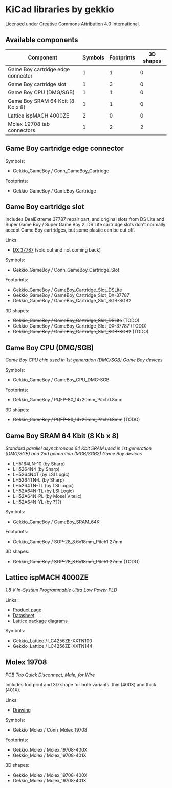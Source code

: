 # KiCad libraries by gekkio

Licensed under Creative Commons Attribution 4.0 International.

## Available components

| Component                         | Symbols | Footprints | 3D shapes |
| ---                               | ---     | ---        | ---       |
| Game Boy cartridge edge connector | 1       | 1          | 0         |
| Game Boy cartridge slot           | 1       | 3          | 0         |
| Game Boy CPU (DMG/SGB)            | 1       | 1          | 0         |
| Game Boy SRAM 64 Kbit (8 Kb x 8)  | 1       | 1          | 0         |
| Lattice ispMACH 4000ZE            | 2       | 0          | 0         |
| Molex 19708 tab connectors        | 1       | 2          | 2         |

## Game Boy cartridge edge connector

Symbols:

* Gekkio_GameBoy / Conn_GameBoy_Cartridge

Footprints:

* Gekkio_GameBoy / GameBoy_Cartridge

## Game Boy cartridge slot

Includes DealExtreme 37787 repair part, and original slots from DS Lite and
Super Game Boy / Super Game Boy 2. DS Lite cartridge slots don't normally
accept Game Boy cartridges, but some plastic can be cut off.

Links:

* [DX 37787](http://www.dx.com/p/repair-parts-replacement-gba-game-cart-slot-for-nds-lite-37787) (sold out and not coming back)

Symbols:

* Gekkio_GameBoy / Conn_GameBoy_Cartridge_Slot

Footprints:

* Gekkio_GameBoy / GameBoy_Cartridge_Slot_DSLite
* Gekkio_GameBoy / GameBoy_Cartridge_Slot_DX-37787
* Gekkio_GameBoy / GameBoy_Cartridge_Slot_SGB-SGB2

3D shapes:

* ~~Gekkio_GameBoy / GameBoy_Cartridge_Slot_DSLite~~ (TODO)
* ~~Gekkio_GameBoy / GameBoy_Cartridge_Slot_DX-37787~~ (TODO)
* ~~Gekkio_GameBoy / GameBoy_Cartridge_Slot_SGB-SGB2~~ (TODO)

## Game Boy CPU (DMG/SGB)

*Game Boy CPU chip used in 1st generation (DMG/SGB) Game Boy devices*

Symbols:

* Gekkio_GameBoy / GameBoy_CPU_DMG-SGB

Footprints:

* Gekkio_GameBoy / PQFP-80_14x20mm_Pitch0.8mm

3D shapes:

* ~~Gekkio_GameBoy / PQFP-80_14x20mm_Pitch0.8mm~~ (TODO)

## Game Boy SRAM 64 Kbit (8 Kb x 8)

*Standard parallel asynchronous 64 Kbit SRAM used in 1st generation (DMG/SGB)
and 2nd generation (MGB/SGB2) Game Boy devices*

* LH5164LN-10 (by Sharp)
* LH5264N4 (by Sharp)
* LH5264N4T (by LSI Logic)
* LH5264TN-L (by Sharp)
* LH5264TN-TL (by LSI Logic)
* LH52A64N-TL (by LSI Logic)
* LH52A64N-PL (by Mosel Vitelic)
* LH52A64N-YL (by ???)

Symbols:

* Gekkio_GameBoy / GameBoy_SRAM_64K

Footprints:

* Gekkio_GameBoy / SOP-28_8.6x18mm_Pitch1.27mm

3D shapes:

* ~~Gekkio_GameBoy / SOP-28_8.6x18mm_Pitch1.27mm~~ (TODO)

## Lattice ispMACH 4000ZE

*1.8 V In-System Programmable Ultra Low Power PLD*

Links:

* [Product page](http://www.latticesemi.com/Products/FPGAandCPLD/ispMACH4000ZE.aspx)
* [Datasheet](http://www.latticesemi.com/view_document?document_id=29095)
* [Lattice package diagrams](http://www.latticesemi.com/view_document?document_id=213)

Symbols:

* Gekkio_Lattice / LC4256ZE-XXTN100
* Gekkio_Lattice / LC4256ZE-XXTN144

## Molex 19708

*PCB Tab Quick Disconnect, Male, for Wire*

Includes footprint and 3D shape for both variants: thin (400X) and thick
(401X).

Links:

* [Drawing](http://www.molex.com/pdm_docs/sd/197084011_sd.pdf)

Symbols:

* Gekkio_Molex / Conn_Molex_19708

Footprints:

* Gekkio_Molex / Molex_19708-400X
* Gekkio_Molex / Molex_19708-401X

3D shapes:

* Gekkio_Molex / Molex_19708-400X
* Gekkio_Molex / Molex_19708-401X
